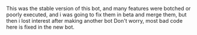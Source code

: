 This was the stable version of this bot, and many features were botched or poorly executed, and i was going to fix them in beta and merge them, but then i lost interest after making another bot
Don't worry, most bad code here is fixed in the new bot.
